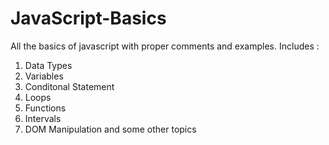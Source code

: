 # JavaScript-Basics
All the basics of javascript with proper comments and examples.
Includes : 
  1. Data Types
  2. Variables
  3. Conditonal Statement
  4. Loops
  5. Functions
  6. Intervals
  7. DOM Manipulation and some other topics
